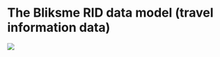 # The Bliksme RID data model (travel information data)

![](https://plannerstack.uservoice.com/assets/75331796/rid.png)
